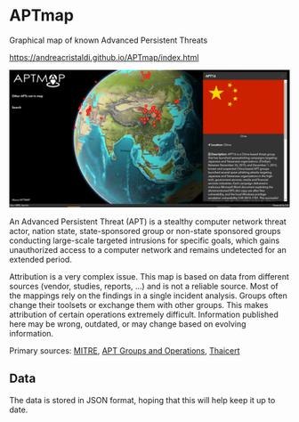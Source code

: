 # APTmap
Graphical map of known Advanced Persistent Threats

<a href="https://andreacristaldi.github.io/APTmap/index.html">https://andreacristaldi.github.io/APTmap/index.html</a>

<img src="https://github.com/andreacristaldi/APTmap/raw/master/images/preview.jpg" />

An Advanced Persistent Threat (APT) is a stealthy computer network threat actor, nation state, state-sponsored group or non-state sponsored groups conducting large-scale targeted intrusions for specific goals, which gains unauthorized access to a computer network and remains undetected for an extended period.

Attribution is a very complex issue. This map is based on data from different sources (vendor, studies, reports, ...) and is not a reliable source. Most of the mappings rely on the findings in a single incident analysis. Groups often change their toolsets or exchange them with other groups. This makes attribution of certain operations extremely difficult. Information published here may be wrong, outdated, or may change based on evolving information.

Primary sources: <a href="https://attack.mitre.org/resources/terms-of-use/" target="blank_">MITRE</a>, <a href="https://apt.threattracking.com/" target="blank_">APT Groups and Operations</a>, <a href="https://www.thaicert.or.th/downloads/files/A_Threat_Actor_Encyclopedia.pdf" target="blank_">Thaicert</a>


<h2>Data</h2>
The data is stored in JSON format, hoping that this will help keep it up to date.

